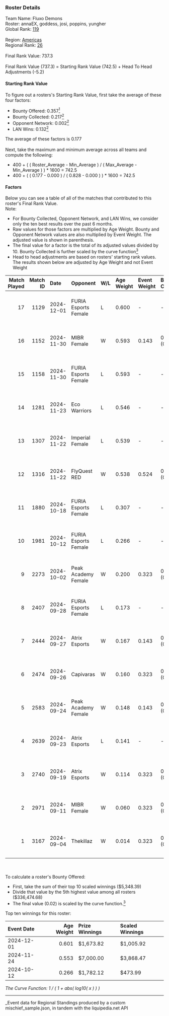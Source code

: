 ### Roster Details<br />
Team Name: Fluxo Demons<br />
Roster: annaEX, goddess, josi, poppins, yungher<br />
Global Rank: [119](../../standings_global_2025_03_01.md)<br />
<br />
Region: [Americas]( ../../standings_americas_2025_03_01.md)<br />
Regional Rank: [26]( ../../standings_americas_2025_03_01.md)<br />
<br />
Final Rank Value:  737.3<br />
<br />
Final Rank Value (737.3) = Starting Rank Value (742.5) + Head To Head Adjustments (-5.2)<br />

#### Starting Rank Value<br />
To figure out a rosters's Starting Rank Value, first take the average of these four factors:<br />
- Bounty Offered: 0.357[<sup>1</sup>](#table2)
- Bounty Collected: 0.217[<sup>2</sup>](#table1)
- Opponent Network: 0.002[<sup>2</sup>](#table1)
- LAN Wins: 0.132[<sup>2</sup>](#table1)

The average of these factors is 0.177<br />
<br />
Next, take the maximum and minimum average across all teams and compute the following:<br />
- 400 + ( ( Roster_Average - Min_Average ) / ( Max_Average - Min_Average ) ) * 1600 = 742.5
- 400 + ( ( 0.177 - 0.000 ) / ( 0.828 - 0.000 ) ) * 1600 = 742.5


#### Factors<br />
Below you can see a table of all of the matches that contributed to this roster's Final Rank Value.<br />
Note:<br />

- For Bounty Collected, Opponent Network, and LAN Wins, we consider only the ten best results over the past 6 months.
- Raw values for those factors are multiplied by Age Weight. Bounty and Opponent Network values are also multiplied by Event Weight. The adjusted value is shown in parenthesis.
- The final value for a factor is the total of its adjusted values divided by 10. Bounty Collected is further scaled by the curve function[<sup>3</sup>](#curveFunction)
- Head to head adjustments are based on rosters' starting rank values. The results shown below are adjusted by Age Weight and not Event Weight
<span id="table1"></span><br />


| Match Played | Match ID | Date       | Opponent             | W/L | Age Weight | Event Weight | Bounty Collected | Opponent Network | LAN Wins  | H2H Adj. | Roster                                  |
| -: | -: | :- | :- | :- | :- | :- | :- | :- | :- | -: | :- |
|           17 |     1129 | 2024-12-01 | FURIA Esports Female | L   | 0.600      | -            | -                | -                | -         |    -3.90 | annaEX, goddess, josi, poppins, yungher |
|           16 |     1152 | 2024-11-30 | MIBR Female          | W   | 0.593      | 0.143        | 0.004 (0.000)    | 0.052 (0.004)    | 1 (0.593) |     6.84 | annaEX, goddess, josi, poppins, yungher |
|           15 |     1158 | 2024-11-30 | FURIA Esports Female | L   | 0.593      | -            | -                | -                | -         |    -3.72 | annaEX, goddess, josi, poppins, yungher |
|           14 |     1281 | 2024-11-23 | Eco Warriors         | L   | 0.546      | -            | -                | -                | -         |    -7.55 | annaEX, goddess, josi, poppins, yungher |
|           13 |     1307 | 2024-11-22 | Imperial Female      | L   | 0.539      | -            | -                | -                | -         |    -3.24 | annaEX, goddess, josi, poppins, yungher |
|           12 |     1316 | 2024-11-22 | FlyQuest RED         | W   | 0.538      | 0.524        | 0.007 (0.002)    | 0.052 (0.015)    | 1 (0.538) |     6.26 | annaEX, goddess, josi, poppins, yungher |
|           11 |     1880 | 2024-10-18 | FURIA Esports Female | L   | 0.307      | -            | -                | -                | -         |    -2.04 | annaEX, goddess, josi, poppins, yungher |
|           10 |     1981 | 2024-10-12 | FURIA Esports Female | L   | 0.266      | -            | -                | -                | -         |    -1.80 | annaEX, goddess, josi, poppins, yungher |
|            9 |     2273 | 2024-10-02 | Peak Academy Female  | W   | 0.200      | 0.323        | 0.001 (0.000)    | 0.018 (0.001)    | 0 (0.000) |     1.90 | annaEX, goddess, josi, poppins, yungher |
|            8 |     2407 | 2024-09-28 | FURIA Esports Female | L   | 0.173      | -            | -                | -                | -         |    -1.18 | annaEX, goddess, josi, poppins, yungher |
|            7 |     2444 | 2024-09-27 | Atrix Esports        | W   | 0.167      | 0.143        | 0.001 (0.000)    | 0.037 (0.001)    | 0 (0.000) |     1.74 | annaEX, goddess, josi, poppins, yungher |
|            6 |     2474 | 2024-09-26 | Capivaras            | W   | 0.160      | 0.323        | 0.001 (0.000)    | 0.000 (0.000)    | 0 (0.000) |     1.11 | annaEX, goddess, josi, poppins, yungher |
|            5 |     2583 | 2024-09-24 | Peak Academy Female  | W   | 0.148      | 0.143        | 0.001 (0.000)    | 0.018 (0.000)    | 0 (0.000) |     1.44 | annaEX, goddess, josi, poppins, yungher |
|            4 |     2639 | 2024-09-23 | Atrix Esports        | L   | 0.141      | -            | -                | -                | -         |    -2.99 | annaEX, goddess, josi, poppins, yungher |
|            3 |     2740 | 2024-09-19 | Atrix Esports        | W   | 0.114      | 0.323        | 0.001 (0.000)    | 0.037 (0.001)    | 0 (0.000) |     1.18 | annaEX, goddess, josi, poppins, yungher |
|            2 |     2971 | 2024-09-11 | MIBR Female          | W   | 0.060      | 0.323        | 0.004 (0.000)    | 0.052 (0.001)    | 0 (0.000) |     0.66 | annaEX, goddess, josi, poppins, yungher |
|            1 |     3167 | 2024-09-04 | Thekillaz            | W   | 0.014      | 0.323        | 0.001 (0.000)    | 0.026 (0.000)    | 0 (0.000) |     0.14 | annaEX, goddess, josi, poppins, yungher |

<br />
<span id="table2"></span><br />
To calculate a roster's Bounty Offered:<br />

- First, take the sum of their top 10 scaled winnings ($5,348.39)
- Divide that value by the 5th highest value among all rosters ($336,474.68)
- The final value (0.02) is scaled by the curve function.[<sup>3</sup>](#curveFunction)

Top ten winnings for this roster:<br />

| Event Date | Age Weight | Prize Winnings | Scaled Winnings |
| :- | -: | :- | :- |
| 2024-12-01 |      0.601 | $1,673.82      | $1,005.92       |
| 2024-11-24 |      0.553 | $7,000.00      | $3,868.47       |
| 2024-10-12 |      0.266 | $1,782.12      | $473.99         |


<span id="curveFunction"></span>_The Curve Function: 1 / ( 1 + abs( log10( x ) ) )_<br />

---
_Event data for Regional Standings produced by a custom mischief_sample.json, in tandem with the liquipedia.net API<br />
